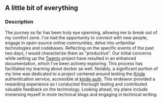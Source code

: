 ## A little bit of everything

### Description
The journey so far has been truly eye openning, allowing me to break out of my comfort zone. I've had the opportunity to connect with new people, engage in open-source online communities, delve into unfamiliar technologies and codebases. Reflecting on the specific events of the past two days, I would characterize them as "productive". Our initial concerns while setting up the [Twenty](https://github.com/twentyhq/twenty) project have resulted in an enhanced documentation, which I've been actively exploring. This process has facilitated my learning about docker as well. Notably, a significant portion of my time was dedicated to a project centered around testing the [Kinde](https://github.com/kinde-oss) authentication service, accessible at [kinde-auth](https://github.com/kelvinyelyen/kinde-auth). This endeavor provided a rewarding experience as I conducted thorough testing and contributed valuable feedback on the technology. Looking ahead, my plans include immersing myself in more technical blogs and engaging in technical writing.
